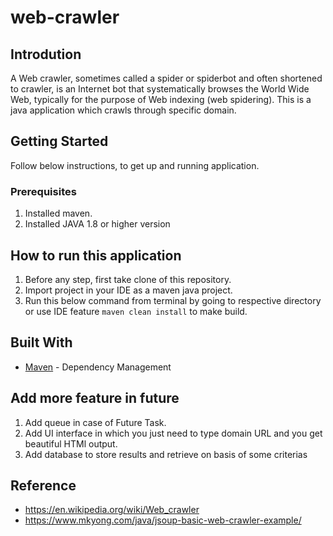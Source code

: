 # web-crawler

## Introdution
A Web crawler, sometimes called a spider or spiderbot and often shortened to crawler, is an Internet bot that systematically browses the World Wide Web, typically for the purpose of Web indexing (web spidering). This is a java application which crawls through specific domain. 

## Getting Started

Follow below instructions, to get up and running application.

### Prerequisites

1. Installed maven.
2. Installed JAVA 1.8 or higher version

## How to run this application
1. Before any step, first take clone of this repository.
2. Import project in your IDE as a maven java project.
3. Run this below command from terminal by going to respective directory or use IDE feature
`maven clean install` to make build.

## Built With
* [Maven](https://maven.apache.org/) - Dependency Management

## Add more feature in future
1. Add queue in case of Future Task.
2. Add UI interface in which you just need to type domain URL and you get beautiful HTMl output.
3. Add database to store results and retrieve on basis of some criterias

## Reference
* https://en.wikipedia.org/wiki/Web_crawler
* https://www.mkyong.com/java/jsoup-basic-web-crawler-example/
